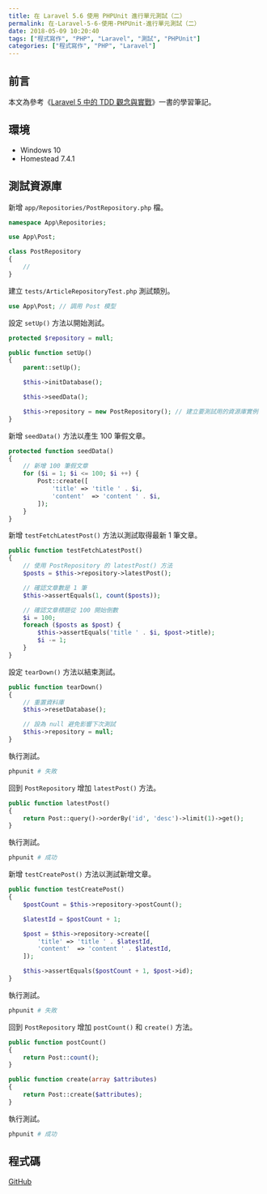 ```yaml
---
title: 在 Laravel 5.6 使用 PHPUnit 進行單元測試（二）
permalink: 在-Laravel-5-6-使用-PHPUnit-進行單元測試（二）
date: 2018-05-09 10:20:40
tags: ["程式寫作", "PHP", "Laravel", "測試", "PHPUnit"]
categories: ["程式寫作", "PHP", "Laravel"]
---
```


## 前言

本文為參考《[Laravel 5 中的 TDD 觀念與實戰](https://jaceju-books.gitbooks.io/tdd-in-laravel-5)》一書的學習筆記。

## 環境

- Windows 10
- Homestead 7.4.1

## 測試資源庫

新增 `app/Repositories/PostRepository.php` 檔。

```PHP
namespace App\Repositories;

use App\Post;

class PostRepository
{
    //
}
```

建立 `tests/ArticleRepositoryTest.php` 測試類別。

```PHP
use App\Post; // 調用 Post 模型
```

設定 `setUp()` 方法以開始測試。

```PHP
protected $repository = null;

public function setUp()
{
    parent::setUp();

    $this->initDatabase();

    $this->seedData();

    $this->repository = new PostRepository(); // 建立要測試用的資源庫實例
}
```

新增 `seedData()` 方法以產生 100 筆假文章。

```PHP
protected function seedData()
{
    // 新增 100 筆假文章
    for ($i = 1; $i <= 100; $i ++) {
        Post::create([
            'title' => 'title ' . $i,
            'content'  => 'content ' . $i,
        ]);
    }
}
```

新增 `testFetchLatestPost()` 方法以測試取得最新 1 筆文章。

```PHP
public function testFetchLatestPost()
{
    // 使用 PostRepository 的 latestPost() 方法
    $posts = $this->repository->latestPost();

    // 確認文章數是 1 筆
    $this->assertEquals(1, count($posts));

    // 確認文章標題從 100 開始倒數
    $i = 100;
    foreach ($posts as $post) {
        $this->assertEquals('title ' . $i, $post->title);
        $i -= 1;
    }
}
```

設定 `tearDown()` 方法以結束測試。

```PHP
public function tearDown()
{
    // 重置資料庫
    $this->resetDatabase();

    // 設為 null 避免影響下次測試
    $this->repository = null;
}
```

執行測試。

```BASH
phpunit # 失敗
```

回到 `PostRepository` 增加 `latestPost()` 方法。

```PHP
public function latestPost()
{
    return Post::query()->orderBy('id', 'desc')->limit(1)->get();
}
```

執行測試。

```BASH
phpunit # 成功
```

新增 `testCreatePost()` 方法以測試新增文章。

```PHP
public function testCreatePost()
{
    $postCount = $this->repository->postCount();

    $latestId = $postCount + 1;

    $post = $this->repository->create([
        'title' => 'title ' . $latestId,
        'content'  => 'content ' . $latestId,
    ]);

    $this->assertEquals($postCount + 1, $post->id);
}
```

執行測試。

```BASH
phpunit # 失敗
```

回到 `PostRepository` 增加 `postCount()` 和 `create()` 方法。

```PHP
public function postCount()
{
    return Post::count();
}

public function create(array $attributes)
{
    return Post::create($attributes);
}
```

執行測試。

```BASH
phpunit # 成功
```

## 程式碼

[GitHub](https://github.com/memochou1993/post)
